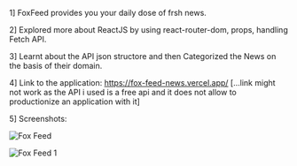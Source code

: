 1] FoxFeed provides you your daily dose of frsh news.

2] Explored more about ReactJS by using react-router-dom, props, handling Fetch API.

3] Learnt about the API json structore and then Categorized the News on the basis of their domain. 

4] Link to the application: https://fox-feed-news.vercel.app/ [...link might not work as the API i used is a free api and it does not allow to productionize an application with it]

5] Screenshots: 

![Fox Feed](https://github.com/Tejaskadu9067/FoxFeed--News-App/assets/142161466/e1359a8c-2cf4-4849-9c7a-74ee656476e8)

![Fox Feed 1](https://github.com/Tejaskadu9067/FoxFeed--News-App/assets/142161466/0b93ff59-d80b-4fd6-b9ca-baf5520ec221)



